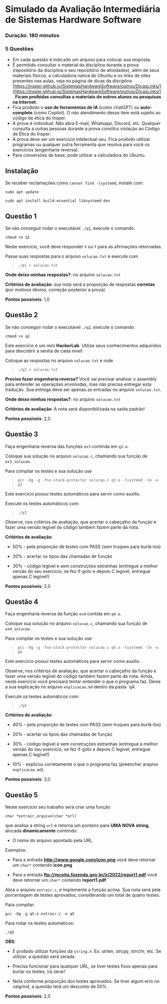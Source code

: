# Simulado da Avaliação Intermediária de Sistemas Hardware Software

### Duração: 180 minutos
### 5 Questões

* Em cada questão é indicado um arquivo para colocar sua resposta.
* É permitido consultar o material da disciplina durante a prova (repositório da disciplina e seu repositório de atividades), além de seus materiais físicos, a calculadora nativa do Ubuntu e os links de sites presentes nas aulas, veja no página de dicas da disciplina [https://insper.github.io/SistemasHardwareSoftware/outros/DicasLinks/](https://insper.github.io/SistemasHardwareSoftware/outros/DicasLinks/). **Ficam proibidas consultas a materiais de outros alunos ou pesquisas na Internet.**
* Fica proibido o **uso de ferramentas de IA** (como chatGPT) ou **auto-complete** (como Copilot). O não atendimento desse item está sujeito ao código de ética do Insper.
* A prova é individual. Não abra E-mail, Whatsapp, Discord, etc. Qualquer consulta a outras pessoas durante a prova constitui violação ao Código de Ética do Insper. 
* A prova deve ser um exercício intelectual seu. Fica proibido utilizar programas ou qualquer outra ferramenta que resolva para você os exercícios (engenharia reversa).
* Para conversões de base, pode utilizar a calculadora do Ubuntu.

## Instalação

Se receber reclamações como `cannot find -lsystemd`, instale com:

`sudo apt update`

`sudo apt install build-essential libsystemd-dev`

## Questão 1

Se não conseguir rodar o executável `./q1`, execute o comando:

`chmod +x q1`

Neste exercício, você deve responder `V` ou `F` para as afirmações retornadas.

Passe suas respostas para o arquivo `solucao.txt` e execute com

>`./q1 < solucao.txt`

**Onde deixo minhas respostas?**: no arquivo `solucao.txt`

**Critérios de avaliação**: sua nota será a proporção de respostas **corretas** (por motivos óbvios, correção posterior a prova)

**Pontos possíveis**: 1,0


## Questão 2

Se não conseguir rodar o executável `./q2`, execute o comando:

`chmod +x q2`

Este exercício é um mini **HackerLab**. Utilize seus conhecimentos adquiridos para descobrir a senha de cada nível!

Coloque as respostas no arquivo `solucao.txt` e rode

> `./q2 < solucao.txt`


**Preciso fazer engenharia reversa?** Você vai precisar analisar o assembly para entender as operações envolvidas, mas não precisa entregar esta tradução. Sua entrega deve ser apenas as entradas no arquivo `solucao.txt`.

**Onde deixo minhas respostas?**: no arquivo `solucao.txt`

**Critérios de avaliação**: A nota será disponibilizada na saída padrão!

**Pontos possíveis**: 2,0


## Questão 3

Faça engenharia reversa das funções `ex3` continda em `q3.o`.

Coloque sua solução no arquivo `solucao.c`, chamando sua função de `ex3_solucao`.

Para compilar os testes e sua solução use

> `gcc -Og -g -fno-stack-protector solucao.c q3.o -lsystemd -lm -o q3`

Este exercício possui testes automáticos para servir como auxílio.

Execute os testes automáticos com:
> `./q3`

Observe, nos critérios de avaliação, que acertar o cabeçalho da função e fazer uma versão legível do código também fazem parte da nota.

**Critérios de avaliação**:

* 50% - pela proporção de testes com PASS (sem truques para burlá-los)

* 20% - acertar os tipos das chamadas de função

* 30% - código legível e sem construções estranhas (entregue a melhor versão do seu exercício, se fez if-goto e depois C legível, entregue apenas C legível!)

**Pontos possíveis**: 2,0

## Questão 4

Faça engenharia reversa da função `ex4` contida em `q4.o`.

Coloque sua solução no arquivo `solucao.c`, chamando sua função de `ex4_solucao`.

Para compilar os testes e sua solução use

> `gcc -Og -g -fno-stack-protector solucao.c q4.o -lsystemd -lm -o q4`

Este exercício possui testes automáticos para servir como auxílio.

Observe, nos critérios de avaliação, que acertar o cabeçalho da função e fazer uma versão legível do código também fazem parte da nota. Ainda, neste exercício você precisará tentar entender o que o programa faz. Deixe a sua explicação no arquivo `explicacao.md` dentro da pasta `q4.

Execute os testes automáticos com:
> `./q4`

**Critérios de avaliação**:
* 40% - pela proporção de testes com PASS (sem truques para burlá-los)

* 20% - acertar os tipos das chamadas de função

* 30% - código legível e sem construções estranhas (entregue a melhor versão do seu exercício, se fez if-goto e depois C legível, entregue apenas C legível!)

* 10% - explicou corretamente o que o programa faz (preencher arquivo `explicacao.md`).

**Pontos possíveis**: 3,0


## Questão 5

Neste exercício seu trabalho será criar uma função

```
char *extrair_arquivo(char *url)
```

que analisa a string `url` e retorna um ponteiro para **UMA NOVA string**, alocada **dinamicamente** contendo:

- O nome do arquivo apontado pela URL.

Exemplos:

- Para a entrada **http://www.google.com/icon.png** você deve retornar um `char*` contendo **icon.png**

- Para a entrada **ftp://receita.fazenda.gov.br/ir/2022/report1.pdf** você deve retornar um `char*` contendo **report1.pdf**

Abra o arquivo `extrair.c`, e implemente a função acima. Sua nota será pela porcentagem de testes aprovados, considerando um total de quatro testes.

Para compilar:

```
gcc -Og -g q5.o extrair.c -o q5
```

Para rodar os testes automáticos:

```
./q5
```

**OBS**:

- É proibido utilizar funções da `string.h`. Ex: strlen, strcpy, strrchr, etc. Se utilizar, a questão será zerada.

- Precisa funcionar para qualquer URL, se tiver testes fixos apenas para burlar os testes, irá zerar!

- Nota conforme proporção dos testes aprovados. Se tiver algum erro no valgrind, a questão terá um desconto de 50%.


**Pontos possíveis**: 2,0